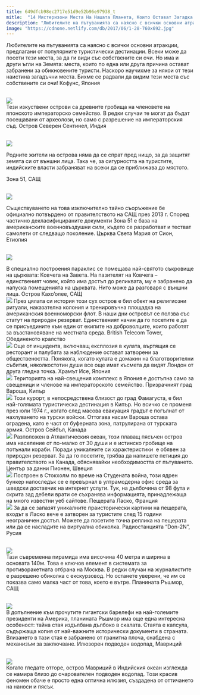 ```yaml
---
title: 649dfcb98ec2717e51d9e52b96e97938_t
mitle:  "14 Мистеризони Места На Нашата Планета, Които Остават Загадка!"
description: "Любителите на пътуванията са наясно с всички основни атракции, предлагани от популярните туристически дестинации. Всеки може да посети тези места, за да ги види съ�"
image: "https://cdnone.netlify.com/db/2017/06/1-28-760x692.jpg"
---
```


 <p>Любителите на пътуванията са наясно с всички основни атракции, предлагани от популярните туристически дестинации. Всеки може да посети тези места, за да ги види със собствените си очи. Но има и други ъгли на Земята: места, които по една или друга причина остават забранени за обикновените туристи. Наскоро научихме за някои от тези наистина загадъчни места. Бихме се радвали да видим тези места със собствените си очи! Кофунс, Япония</p>      <p> <br/><img src="https://cdnone.netlify.com/db/2017/06/1-28-760x692.jpg"/><br/> Тези изкуствени острови са древните гробища на членовете на японското императорско семейство. В редки случаи те могат да бъдат посещавани от археолози, но само с разрешение на императорския съд. Остров Северен Сентинел, Индия</p> <p> <br/><img src="https://cdnone.netlify.com/db/2017/06/2-3-760x512.png"/></p> <p>Родните жители на острова няма да се спрат пред нищо, за да защитят земята си от външни лица. Така че, за сигурността на туристите, индийските власти забраняват на всеки да се приближава до мястото.</p>      <p>Зона 51, САЩ</p> <p> <br/><img src="https://cdnone.netlify.com/db/2017/06/3-1-760x423.png"/></p> <p>Съществуването на това изключително тайно съоръжение бе официално потвърдено от правителството на САЩ през 2013 г. Според частично декласифицираните документи Зона 51 е база на американските военновъздушни сили, където се разработват и тестват самолети от следващо поколение. Църква Света Мария от Сион, Етиопия</p> <p> <br/><img src="https://cdnone.netlify.com/db/2017/06/4-1-760x569.png"/></p>      <p>В специално построения параклис се помещава най-святото съкровище на църквата: Ковчега на Завета. На пазителят на Ковчега – единственият човек, който има достъп до реликвата, му е забранено да напуска помещенията на църквата. Нито може да разговаря с външни лица. Остров Кахо’олее, САЩ  <br/><img src="https://cdnone.netlify.com/db/2017/06/5-2-760x508.png"/> През цялата си история този сух остров е бил обект на религиозни ритуали, наказателна колония и тренировъчна площадка на американския военноморски флот. В наши дни островът се ползва със статут на природен резерват. Единственият начин да го посетите е да се присъедините към един от екипите на доброволците, които работят за възстановяване на местната среда. British Telecom Tower, Обединеното кралство  <br/><img src="https://cdnone.netlify.com/db/2017/06/6-4-760x526.png"/> Още от инцидента, включващ експлозия в кулата, въртящия се ресторант и палубата за наблюдение остават затворени за обществеността. Понякога, когато кулата е домакин на благотворителни събития, няколкостотин души все още имат късмета да видят Лондон от друга гледна точка. Храмът Исе, Япония  <br/><img src="https://cdnone.netlify.com/db/2017/06/7-2-760x568.png"/> Територията на най-свещения комплекс в Япония е достъпна само за свещеници и членове на императорското семейство. Призрачният град Вароша, Кипър  <br/><img src="https://cdnone.netlify.com/db/2017/06/8-2-760x507.png"/> Този курорт, в непосредствена близост до град Фамагуста, е бил най-голямата туристическа дестинация в Кипър. Но всичко се променя през юли 1974 г., когато след масова евакуация градът е погълнат от нахлуването на турски войски. Оттогава насам Вароша остава оградена, като е част от буферната зона, патрулирана от турската армия. Остров Сейбъл, Канада  <br/><img src="https://cdnone.netlify.com/db/2017/06/9-1-760x508.png"/> Разположен в Атлантическия океан, този плаващ пясъчен остров има население от по-малко от 30 души и е истинско гробище на потънали кораби. Поради уникалните си характеристики  е обявен за природен резерват. За да го посетите, трябва да напишете петиция до правителството на Канада, обяснявайки необходимостта от пътуването. Център за данни Пионен, Швеция  <br/><img src="https://cdnone.netlify.com/db/2017/06/10-1-760x559.png"/> Построен в Стокхолм по време на Студената война, този ядрен бункер напоследък се е превърнал в ултрамодерна офис среда за шведски доставчик на интернет услуги. Тук, на дълбочина от 98 фута и скрита зад дебели врати се съхранява информацията, принадлежаща на много известни уеб сайтове. Пещерата Ласко, Франция  <br/><img src="https://cdnone.netlify.com/db/2017/06/11-1-760x501.png"/> За да се запазят уникалните праисторически картини на пещерата, входът в Ласко вече е затворен за туристите след 15 години неограничен достъп. Можете да посетите точна реплика на пещерата или да се насладите на виртуална обиколка. Радиостанцията “Don-2N”, Русия</p> <p> <br/><img src="https://cdnone.netlify.com/db/2017/06/12-24-760x506.jpg"/><br/> Тази съвременна пирамида има височина 40 метра и ширина в основата 140м. Това е ключов елемент в системата за противоракетната отбрана на Москва. В редки случаи на журналистите е разрешено обиколка с екскурзовод. Но останете уверени, че им се показва само малка част от това, което е вътре. Планината Ръшмор, САЩ</p> <p> <br/><img src="https://cdnone.netlify.com/db/2017/06/13-21-760x467.jpg"/><br/> В допълнение към прочутите гигантски барелефи на най-големите президенти на Америка, планината Ръшмор има още една интересна особеност: тайна стая издълбана дълбоко в скалата. Стаята е капсула, съдържаща копия от най-важните исторически документи в страната. Влизането в тази стая е забранено от гранитна плоча, снабдена с механизъм за заключване. Илюзорен подводен водопад, Мавриций</p> <p> <br/><img src="https://cdnone.netlify.com/db/2017/06/14-22-760x570.jpg"/><br/> Когато гледате отгоре, остров Мавриций в Индийския океан изглежда се намира близо до очарователен подводен водопад. Този красив феномен обаче е просто една оптична илюзия, създадена от оттичането на наноси и пясък.</p>       